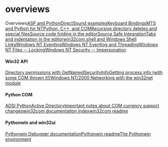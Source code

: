 # overviews
Overviews[ASP and Python](ASP.md#aspand_python)[DirectSound examples](DirectSound.md#directsoundexamples)[Keyboard Bindings](Keyboard.md#keyboardbindings)[MTS and Python for NT](MTS.md#mtsand_python_for_nt)[Python, C++, and COM](Python.2c.md#python.2cc.2b.2b.2c_and_com)[Recursive directory deletes and special files](Recursive.md#recursivedirectory_deletes_and_special_files)[Source code folding in the editor](Source.md#sourcecode_folding_in_the_editor)[Source Safe Integration](Source.md#sourcesafe_integration)[Tabs and indentation in the editor](Tabs.md#tabsand_indentation_in_the_editor)[win32com.shell and Windows Shell Links](win32com.shell.md#win32com.shelland_windows_shell_links)[Windows NT Eventlog](Windows.md#windowsnt_eventlog)[Windows NT Eventlog and Threading](Windows.md#windowsnt_eventlog_and_threading)[Windows NT Files -- Locking](Windows.md#windowsnt_files_.2d.2d_locking)[Windows NT Security -- Impersonation](Windows.md#windowsnt_security_.2d.2d_impersonation)
#### Win32 API
[Directory permissions with GetNamedSecurityInfo](html/win32/help/security.md#html/win32/help/securitydirectories)[Getting process info (with some COM thrown it!)](html/win32/help/process.md#html/win32/help/processinfo)[Windows NT/2000 Networking with the win32net module](#html/win32/help/win32net)
#### Python COM
[ADSI Python](#html/com/help/adsi)[Active Directory](html/com/help/active.md#html/com/help/activedirectory)[Important notes about COM currency support changes](#html/com/win32com/readme.htm#currency)[win32com documentation index](#html/com/win32com/html/docindex)[win32com readme](#html/com/win32com/readme.htm)
#### Pythonwin and win32ui
[Pythonwin Debugger documentation](#html/pythonwin/doc/debugger/index)[Pythonwin readme](#html/pythonwin/readme)[The Pythonwin environment](#html/pythonwin/doc/guienvironment)